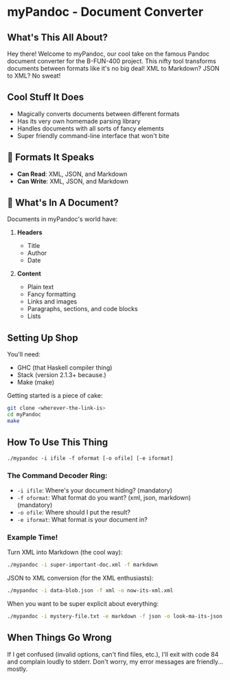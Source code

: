 #  myPandoc - Document Converter

## What's This All About?
Hey there! Welcome to myPandoc, our cool take on the famous Pandoc document converter for the B-FUN-400 project. This nifty tool transforms documents between formats like it's no big deal! XML to Markdown? JSON to XML? No sweat!

## Cool Stuff It Does
- Magically converts documents between different formats
- Has its very own homemade parsing library
- Handles documents with all sorts of fancy elements
- Super friendly command-line interface that won't bite

## 📄 Formats It Speaks
- **Can Read**: XML, JSON, and Markdown
- **Can Write**: XML, JSON, and Markdown

## 📝 What's In A Document?
Documents in myPandoc's world have:
1. **Headers**
   - Title
   - Author
   - Date
   
2. **Content**
   - Plain text
   - Fancy formatting 
   - Links and images 
   - Paragraphs, sections, and code blocks 
   - Lists 

## Setting Up Shop
You'll need:
- GHC (that Haskell compiler thing)
- Stack (version 2.1.3+ because.)
- Make (make)

Getting started is a piece of cake:
```bash
git clone <wherever-the-link-is>
cd myPandoc
make
```

## How To Use This Thing

```
./mypandoc -i ifile -f oformat [-o ofile] [-e iformat]
```

### The Command Decoder Ring:
- `-i ifile`: Where's your document hiding? (mandatory)
- `-f oformat`: What format do you want? (xml, json, markdown) (mandatory)
- `-o ofile`: Where should I put the result? 
- `-e iformat`: What format is your document in?

### Example Time!

Turn XML into Markdown (the cool way):
```bash
./mypandoc -i super-important-doc.xml -f markdown
```

JSON to XML conversion (for the XML enthusiasts):
```bash
./mypandoc -i data-blob.json -f xml -o now-its-xml.xml
```

When you want to be super explicit about everything:
```bash
./mypandoc -i mystery-file.txt -e markdown -f json -o look-ma-its-json.json
```

## When Things Go Wrong
If I get confused (invalid options, can't find files, etc.), I'll exit with code 84 and complain loudly to stderr. Don't worry, my error messages are friendly... mostly.

